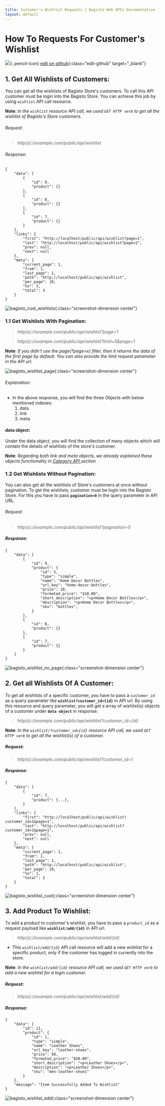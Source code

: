 ```yaml
---
title: Customer's Wishlist Requests | Bagisto Web APIs Documentation
layout: default
---
```


# How To Requests For Customer's Wishlist

![](assets/images/icons/Icon-Pencil-Large.svg){:.pencil-icon}
[edit on github](https://github.com/bagisto/bagisto-docs/blob/master/api_customer_wishlist.md){:class="edit-github" target="\_blank"}

## 1. Get All Wishlists of Customers: <a id="get-wishlists-of-customers"></a>

You can get all the wishlists of Bagisto Store's customers. To call this API customer must be login into the Bagisto Store. You can achieve this job by using `wishlist` API call resource.

**Note**: _In the `wishlist` resource API call, we used `GET HTTP verb` to get all the wishlist of Bagisto's Store customers._

###### Request:

> _http(s)://example.com/public/api/wishlist_

###### Response:

    {
        "data": [
            {
                "id": 9,
                "product": {}
            },
            {
                "id": 8,
                "product": {}
            },
            {
                "id": 7,
                "product": {}
            }
        ],
        "links": {
            "first": "http://localhost/public/api/wishlist?page=1",
            "last": "http://localhost/public/api/wishlist?page=1",
            "prev": null,
            "next": null
        },
        "meta": {
            "current_page": 1,
            "from": 1,
            "last_page": 1,
            "path": "http://localhost/public/api/wishlist",
            "per_page": 10,
            "to": 3,
            "total": 3
        }
    }

![bagisto_cust_wishlists](assets/images/Bagisto_Api/bagisto_cust_wishlists.jpg){:class="screenshot-dimension center"}

### 1.1 Get Wishlists With Pagination: <a id="get-wishlists-with-pagination"></a>

> _http(s)://example.com/public/api/wishlist?page=1_

> _http(s)://example.com/public/api/wishlist?limit=5&page=1_

**Note**: _If you didn't use the page(?page=x) filter, then it returns the data of the first page by default. You can also provide the limit request parameter in the API url._

![bagisto_wishlist_page](assets/images/Bagisto_Api/bagisto_wishlist_page.jpg){:class="screenshot-dimension center"}

###### Explanation:

- In the above response, you will find the three Objects with below mentioned indexes:
  1. data
  2. link
  3. meta

#### data object:

Under the data object, you will find the collection of many objects which will contain the details of wishlists of the store's customer.

**Note**: _Regarding both link and meta objects, we already explained these objects functionality in_ <a href="api_category.html#link-object" target="_blank" class="bagsito-link"> _Category API_ </a> _section_

### 1.2 Get Wishlists Without Pagination: <a id="get-wishlists-without-pagination"></a>

You can also get all the wishlists of Store's customers at once without pagination. To get the wishlists, customer must be login into the Bagisto Store. For this you have to pass **`pagination=0`** in the query parameter in API URL.

###### Request:

> _http(s)://example.com/public/api/wishlist?pagination=0_

##### Response:

    {
        "data": [
            {
                "id": 9,
                "product": {
                    "id": 5,
                    "type": "simple",
                    "name": "Home Decor Bottles",
                    "url_key": "home-decor-bottles",
                    "price": 10,
                    "formated_price": "$10.00",
                    "short_description": "<p>Home Decor Bottles</p>",
                    "description": "<p>Home Decor Bottles</p>",
                    "sku": "bottles",
                }
            },
            {
                "id": 8,
                "product": {}
            },
            {
                "id": 7,
                "product": {}
            }
        ]
    }

![bagisto_wishlist_no_page](assets/images/Bagisto_Api/bagisto_wishlist_no_page.jpg){:class="screenshot-dimension center"}

## 2. Get all Wishlists Of A Customer: <a id="get-all-wishlist-of-customer"></a>

To get all wishlists of a specific customer, you have to pass a `customer_id` as a query parameter like **`wishlist?customer_id={id}`** in API url. By using this resource and query parameter, you will get a array of wishlist(s) objects of a customer under **`data object`** in response.

> _http(s)://example.com/public/api/wishlist?customer_id={id}_

**Note**: _In the `wishlist/?customer_id={id}` resource API call, we used `GET HTTP verb` to get all the wishlist(s) of a customer._

##### Request:

> _http(s)://example.com/public/api/wishlist?customer_id=1_

##### Response:

    {
        "data": [
            {
                "id": 7,
                "product": {...},
            }
        ],
        "links": {
            "first": "http://localhost/public/api/wishlist?customer_id=1&page=1",
            "last": "http://localhost/public/api/wishlist?customer_id=1&page=1",
            "prev": null,
            "next": null
        },
        "meta": {
            "current_page": 1,
            "from": 1,
            "last_page": 1,
            "path": "http://localhost/public/api/wishlist",
            "per_page": 10,
            "to": 1,
            "total": 1
        }
    }

![bagisto_wishlist_cust](assets/images/Bagisto_Api/bagisto_wishlist_cust.jpg){:class="screenshot-dimension center"}

## 3. Add Product To Wishlist: <a id="add-product-to-wishlist"></a>

To add a product to customer's wishlist, you have to pass a `product_id` as a request payload like **`wishlist/add/{id}`** in API url.

> _http(s)://example.com/public/api/wishlist/add/{id}_

- This `wishlist/add/{id}` API call resource will add a new wishlist for a specific product, only if the customer has logged in currently into the store.

**Note**: _In the `wishlist/add/{id}` resource API call, we used `GET HTTP verb` to add a new wishlist for a login customer._

##### Request:

> _http(s)://example.com/public/api/wishlist/add/{id}_

##### Response:

    {
        "data": {
            "id": 11,
            "product": {
                "id": 1,
                "type": "simple",
                "name": "Leather Shoes",
                "url_key": "leather-shoes",
                "price": 50,
                "formated_price": "$50.00",
                "short_description": "<p>Leather Shoes</p>",
                "description": "<p>Leather Shoes</p>",
                "sku": "men-leather-shoes"
            }
        },
        "message": "Item Successfully Added To Wishlist"
    }

![bagisto_wishlist_add](assets/images/Bagisto_Api/bagisto_wishlist_add.jpg){:class="screenshot-dimension center"}
